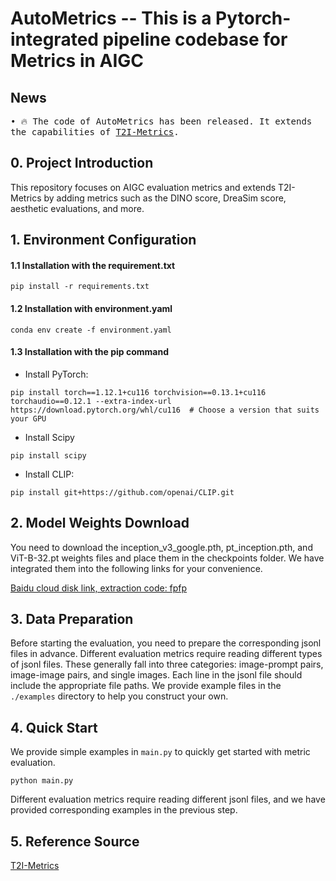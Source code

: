 # AutoMetrics -- This is a Pytorch-integrated pipeline codebase for Metrics in AIGC

## News
<pre style="white-space: pre-wrap;">
• 🔥 The code of AutoMetrics has been released. It extends the capabilities of <a href="https://github.com/QuanjianSong/T2I-Metrics">T2I-Metrics</a>.
</pre>
  
## 0. Project Introduction
This repository focuses on AIGC evaluation metrics and extends T2I-Metrics by adding metrics such as the DINO score, DreaSim score, aesthetic evaluations, and more.

## 1. Environment Configuration

#### 1.1 Installation with the requirement.txt

```
pip install -r requirements.txt
```

#### 1.2 Installation with environment.yaml

```
conda env create -f environment.yaml
```

#### 1.3 Installation with the pip command

- Install PyTorch:

```
pip install torch==1.12.1+cu116 torchvision==0.13.1+cu116 torchaudio==0.12.1 --extra-index-url https://download.pytorch.org/whl/cu116  # Choose a version that suits your GPU
```

- Install Scipy

```
pip install scipy
```

- Install CLIP:

```
pip install git+https://github.com/openai/CLIP.git
```

## 2. Model Weights Download

You need to download the inception_v3_google.pth, pt_inception.pth, and ViT-B-32.pt weights files and place them in the checkpoints folder. We have integrated them into the following links for your convenience.

[Baidu cloud disk link, extraction code: fpfp](https://pan.baidu.com/s/1nGPq5y2OfCumMQkY6ROKGA?)

## 3. Data Preparation

Before starting the evaluation, you need to prepare the corresponding jsonl files in advance. Different evaluation metrics require reading different types of jsonl files. These generally fall into three categories: image-prompt pairs, image-image pairs, and single images. Each line in the jsonl file should include the appropriate file paths. We provide example files in the `./examples` directory to help you construct your own.

## 4. Quick Start

We provide simple examples in `main.py` to quickly get started with metric evaluation.

```
python main.py
```

Different evaluation metrics require reading different jsonl files, and we have provided corresponding examples in the previous step.

## 5. Reference Source

[T2I-Metrics](https://github.com/QuanjianSong/T2I-Metrics)
